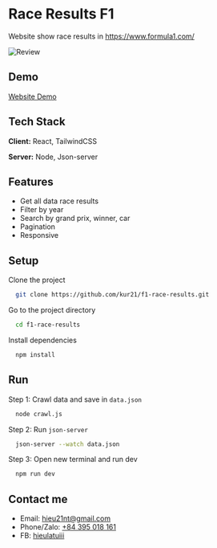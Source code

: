 
# Race Results F1

Website show race results in https://www.formula1.com/




![Review](https://i.imgur.com/dNwBG0Y.jpg)


## Demo

[Website Demo](https://f1-race-results.netlify.app/)


## Tech Stack

**Client:** React, TailwindCSS

**Server:** Node, Json-server


## Features

- Get all data race results
- Filter by year
- Search by grand prix, winner, car
- Pagination
- Responsive


## Setup

Clone the project

```bash
  git clone https://github.com/kur21/f1-race-results.git
```

Go to the project directory

```bash
  cd f1-race-results
```

Install dependencies

```bash
  npm install
```


## Run

Step 1: Crawl data and save in `data.json`

```bash
  node crawl.js
```

Step 2: Run `json-server` 

```bash
  json-server --watch data.json
```

Step 3: Open new terminal and run dev

```bash
  npm run dev
```

## Contact me

- Email: hieu21nt@gmail.com
- Phone/Zalo: [+84 395 018 161](tel:+84395018161)
- FB: [hieulatuiii](https://www.facebook.com/Hieulatuiii/)

